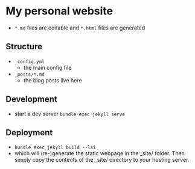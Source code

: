 # My personal website
- `*.md` files are editable and `*.html` files are generated
## Structure
- `_config.yml`
  - the main config file
- `_posts/*.md`
  - the blog posts live here

## Development
- start a dev server
`bundle exec jekyll serve`

## Deployment
- `bundle exec jekyll build --lsi`
- which will (re-)generate the static webpage in the _site/ folder. Then simply copy the contents of the _site/ directory to your hosting server.